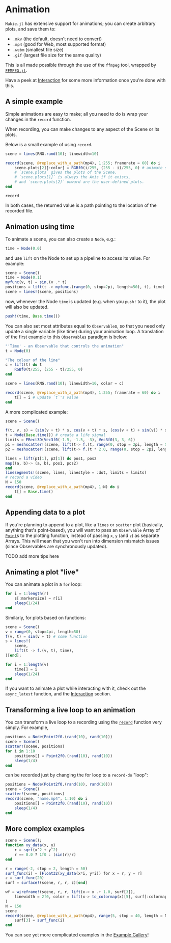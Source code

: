 # Animation

`Makie.jl` has extensive support for animations; you can create arbitrary plots, and save them to:

- `.mkv` (the default, doesn't need to convert)
- `.mp4` (good for Web, most supported format)
- `.webm` (smallest file size)
- `.gif` (largest file size for the same quality)

This is all made possible through the use of the `ffmpeg` tool, wrapped by [`FFMPEG.jl`](https://github.com/JuliaIO/FFMPEG.jl).

Have a peek at [Interaction](@ref) for some more information once you're done with this.

## A simple example

Simple animations are easy to make; all you need to do is wrap your changes in the `record` function.

When recording, you can make changes to any aspect of the Scene or its plots.

Below is a small example of using `record`.

```julia
scene = lines(RNG.rand(10); linewidth=10)

record(scene, @replace_with_a_path(mp4), 1:255; framerate = 60) do i
    scene.plots[2][:color] = RGBf0(i/255, (255 - i)/255, 0) # animate scene
    # `scene.plots` gives the plots of the Scene.
    # `scene.plots[1]` is always the Axis if it exists,
    # and `scene.plots[2]` onward are the user-defined plots.
end
```

```@docs
record
```

In both cases, the returned value is a path pointing to the location of the recorded file.

## Animation using time

To animate a scene, you can also create a `Node`, e.g.:

```julia
time = Node(0.0)
```

and use `lift` on the Node to set up a pipeline to access its value. For example:

```julia
scene = Scene()
time = Node(0.1)
myfunc(v, t) = sin.(v .* t)
positions = lift(t -> myfunc.(range(0, stop=2pi, length=50), t), time)
scene = lines!(scene, positions)
```

now, whenever the Node `time` is updated (e.g. when you `push!` to it), the plot will also be updated.

```julia
push!(time, Base.time())
```

You can also set most attributes equal to `Observable`s, so that you need only update
a single variable (like time) during your animation loop. A translation of the first
example to this `Observables` paradigm is below:

```julia
"'Time' - an Observable that controls the animation"
t = Node(0)

"The colour of the line"
c = lift(t) do t
    RGBf0(t/255, (255 - t)/255, 0)
end

scene = lines(RNG.rand(10); linewidth=10, color = c)

record(scene, @replace_with_a_path(mp4), 1:255; framerate = 60) do i
    t[] = i # update `t`'s value
end
```

A more complicated example:

```julia
scene = Scene()

f(t, v, s) = (sin(v + t) * s, cos(v + t) * s, (cos(v + t) + sin(v)) * s)
t = Node(Base.time()) # create a life signal
limits = FRect3D(Vec3f0(-1.5, -1.5, -3), Vec3f0(3, 3, 6))
p1 = meshscatter!(scene, lift(t-> f.(t, range(0, stop = 2pi, length = 50), 1), t), markersize = 0.05)[end]
p2 = meshscatter!(scene, lift(t-> f.(t * 2.0, range(0, stop = 2pi, length = 50), 1.5), t), markersize = 0.05)[end]

lines = lift(p1[1], p2[1]) do pos1, pos2
map((a, b)-> (a, b), pos1, pos2)
end
linesegments!(scene, lines, linestyle = :dot, limits = limits)
# record a video
N = 150
record(scene, @replace_with_a_path(mp4), 1:N) do i
    t[] = Base.time()
end
```

## Appending data to a plot

If you're planning to append to a plot, like a `lines` or `scatter` plot (basically, anything that's point-based),
you will want to pass an `Observable` Array of [`Point`](@ref)s to the plotting function, instead of passing `x`, `y`
(and `z`) as separate Arrays.
This will mean that you won't run into dimension mismatch issues (since Observables are synchronously updated).

TODO add more tips here

## Animating a plot "live"

You can animate a plot in a `for` loop:

```julia
for i = 1:length(r)
    s[:markersize] = r[i]
    sleep(1/24)
end
```

Similarly, for plots based on functions:

```julia
scene = Scene()
v = range(0, stop=4pi, length=50)
f(v, t) = sin(v + t) # some function
s = lines!(
    scene,
    lift(t -> f.(v, t), time),
)[end];

for i = 1:length(v)
    time[] = i
    sleep(1/24)
end
```

If you want to animate a plot while interacting with it, check out the `async_latest` function,
and the [Interaction](@ref) section.

## Transforming a live loop to an animation

You can transform a live loop to a recording using the [`record`](@ref) function very simply. For example,

```julia
positions = Node(Point2f0.(rand(10), rand(10)))
scene = Scene()
scatter!(scene, positions)
for i in 1:10
    positions[] = Point2f0.(rand(10), rand(10))
    sleep(1/4)
end
```

can be recorded just by changing the for loop to a `record-do` "loop":

```julia
positions = Node(Point2f0.(rand(10), rand(10)))
scene = Scene()
scatter!(scene, positions)
record(scene, "name.mp4", 1:10) do i
    positions[] = Point2f0.(rand(10), rand(10))
    sleep(1/4)
end
```

## More complex examples

```julia
scene = Scene();
function xy_data(x, y)
    r = sqrt(x^2 + y^2)
    r == 0.0 ? 1f0 : (sin(r)/r)
end

r = range(-2, stop = 2, length = 50)
surf_func(i) = [Float32(xy_data(x*i, y*i)) for x = r, y = r]
z = surf_func(20)
surf = surface!(scene, r, r, z)[end]

wf = wireframe!(scene, r, r, lift(x-> x .+ 1.0, surf[3]),
    linewidth = 2f0, color = lift(x-> to_colormap(x)[5], surf[:colormap])
)
N = 150
scene
record(scene, @replace_with_a_path(mp4), range(5, stop = 40, length = N)) do i
    surf[3] = surf_func(i)
end
```

You can see yet more complicated examples in the [Example Gallery](index.html)!
